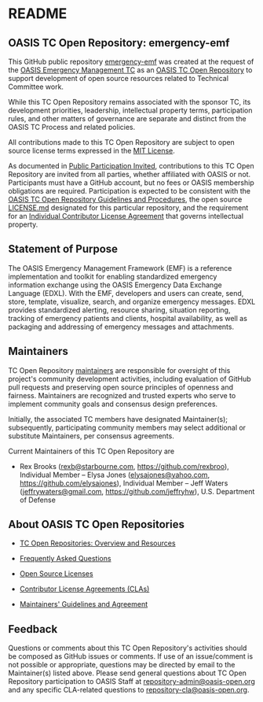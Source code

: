 # README

## OASIS TC Open Repository: emergency-emf

This GitHub public repository [emergency-emf](https://github.com/oasis-open/emergency-emf) was created at the request of the [OASIS Emergency Management TC](https://www.oasis-open.org/committees/emergency/) as an [OASIS TC Open Repository](https://www.oasis-open.org/resources/open-repositories/) to support development of open source resources related to Technical Committee work.

While this TC Open Repository remains associated with the sponsor TC, its development priorities, leadership, intellectual property terms, participation rules, and other matters of governance are separate and distinct from the OASIS TC Process and related policies.

All contributions made to this TC Open Repository are subject to open source license terms expressed in the [MIT License](https://opensource.org/licenses/MIT). 

As documented in [Public Participation Invited](href="https://github.com/oasis-open/emergency-emf/blob/master/CONTRIBUTING.md#public-participation-invited), contributions to this TC Open Repository are invited from all parties, whether affiliated with OASIS or not. Participants must have a GitHub account, but no fees or OASIS membership obligations are required.  Participation is expected to be consistent with the [OASIS TC Open Repository Guidelines and Procedures](https://www.oasis-open.org/policies-guidelines/open-repositories), the open source [LICENSE.md](LICENSE.md) designated for this particular repository, and the requirement for an [Individual Contributor License Agreement](href="https://cla-assistant.io/oasis-open/emergency-emf") that governs intellectual property.

## Statement of Purpose

The OASIS Emergency Management Framework (EMF) is a reference implementation and toolkit for enabling standardized emergency information exchange using the OASIS Emergency Data Exchange Language (EDXL). With the EMF, developers and users can create, send, store, template, visualize, search, and organize emergency messages. EDXL provides standardized alerting, resource sharing, situation reporting, tracking of emergency patients and clients, hospital availability, as well as packaging and addressing of emergency messages and attachments.

## Maintainers

TC Open Repository [maintainers](https://www.oasis-open.org/resources/open-repositories/maintainers-guide) are responsible for oversight of this project's community development activities, including evaluation of GitHub pull requests and preserving open source principles of openness and fairness. Maintainers are recognized and trusted experts who serve to implement community goals and consensus design preferences.

Initially, the associated TC members have designated Maintainer(s); subsequently, participating community members may select additional or substitute Maintainers, per consensus agreements.

Current Maintainers of this TC Open Repository are

- Rex Brooks (rexb@starbourne.com, https://github.com/rexbroo), Individual Member
– Elysa Jones (elysajones@yahoo.com, https://github.com/elysajones), Individual Member
– Jeff Waters (jeffrywaters@gmail.com, https://github.com/jeffryhw), U.S. Department of Defense

## About OASIS TC Open Repositories

- [TC Open Repositories: Overview and Resources](https://www.oasis-open.org/resources/open-repositories/)

- [Frequently Asked Questions](https://www.oasis-open.org/resources/open-repositories/faq)

- [Open Source Licenses](https://www.oasis-open.org/resources/open-repositories/licenses)

- [Contributor License Agreements (CLAs)](https://www.oasis-open.org/resources/open-repositories/cla)

- [Maintainers' Guidelines and Agreement](https://www.oasis-open.org/resources/open-repositories/maintainers-guide)

## Feedback

Questions or comments about this TC Open Repository's activities should be composed as GitHub issues or comments. If use of an issue/comment is not possible or appropriate, questions may be directed by email to the Maintainer(s) listed above. Please send general questions about TC Open Repository participation to OASIS Staff at <a href="mailto:repository-admin@oasis-open.org">repository-admin@oasis-open.org</a> and any specific CLA-related questions to <a href="mailto:repository-cla@oasis-open.org">repository-cla@oasis-open.org</a>.
